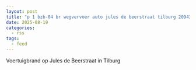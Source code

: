 ```yaml
---
layout: post
title: "p 1 bzb-04 br wegvervoer auto jules de beerstraat tilburg 209432"
date: 2025-08-19
categories: 
  - rss
tags: 
  - feed
---
```


Voertuigbrand op Jules de Beerstraat in Tilburg
